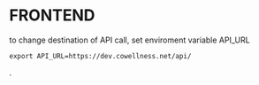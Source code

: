 # FRONTEND

to change destination of API call,  set enviroment variable API_URL 

```
export API_URL=https://dev.cowellness.net/api/
```

.
